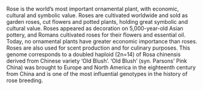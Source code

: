 Rose is the world’s most important ornamental plant, with economic, cultural and symbolic value. 
Roses are cultivated worldwide and sold as garden roses, cut flowers and potted plants, holding great symbolic and cultural value. 
Roses appeared as decoration on 5,000-year-old Asian pottery, and Romans cultivated roses for their flowers and essential oil.
Today, no ornamental plants have greater economic importance than roses. 
Roses are also used for scent production and for culinary purposes. 
This genome corresponds to a doubled haploid (2n=14) of Rosa chinensis derived from Chinese variety ‘Old Blush’. 
‘Old Blush’ (syn. Parsons’ Pink China) was brought to Europe and North America in the eighteenth century from China and is one of the most influential genotypes in the history of rose breeding.
